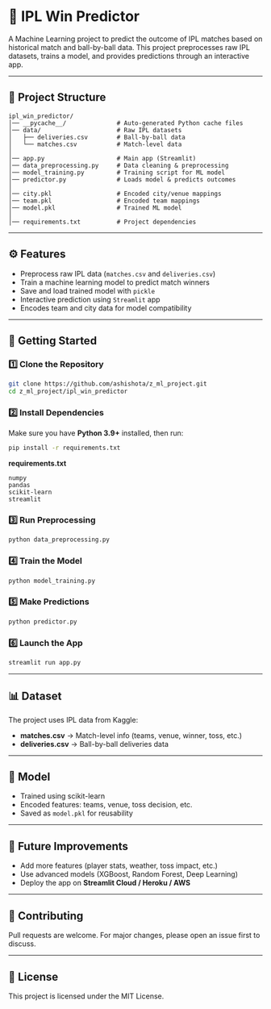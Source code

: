 
# 🏏 IPL Win Predictor

A Machine Learning project to predict the outcome of IPL matches based on historical match and ball-by-ball data.
This project preprocesses raw IPL datasets, trains a model, and provides predictions through an interactive app.

---

## 📂 Project Structure

```
ipl_win_predictor/
│── __pycache__/              # Auto-generated Python cache files
│── data/                     # Raw IPL datasets
│   ├── deliveries.csv        # Ball-by-ball data
│   └── matches.csv           # Match-level data
│
│── app.py                    # Main app (Streamlit)
│── data_preprocessing.py     # Data cleaning & preprocessing
│── model_training.py         # Training script for ML model
│── predictor.py              # Loads model & predicts outcomes
│
│── city.pkl                  # Encoded city/venue mappings
│── team.pkl                  # Encoded team mappings
│── model.pkl                 # Trained ML model
│
│── requirements.txt          # Project dependencies
```

---

## ⚙️ Features

* Preprocess raw IPL data (`matches.csv` and `deliveries.csv`)
* Train a machine learning model to predict match winners
* Save and load trained model with `pickle`
* Interactive prediction using `Streamlit` app
* Encodes team and city data for model compatibility

---

## 🚀 Getting Started

### 1️⃣ Clone the Repository

```bash
git clone https://github.com/ashishota/z_ml_project.git
cd z_ml_project/ipl_win_predictor
```

### 2️⃣ Install Dependencies

Make sure you have **Python 3.9+** installed, then run:

```bash
pip install -r requirements.txt
```

**requirements.txt**

```
numpy
pandas
scikit-learn
streamlit
```

### 3️⃣ Run Preprocessing

```bash
python data_preprocessing.py
```

### 4️⃣ Train the Model

```bash
python model_training.py
```

### 5️⃣ Make Predictions

```bash
python predictor.py
```

### 6️⃣ Launch the App

```bash
streamlit run app.py
```

---

## 📊 Dataset

The project uses IPL data from Kaggle:

* **matches.csv** → Match-level info (teams, venue, winner, toss, etc.)
* **deliveries.csv** → Ball-by-ball deliveries data

---

## 🧠 Model

* Trained using scikit-learn
* Encoded features: teams, venue, toss decision, etc.
* Saved as `model.pkl` for reusability

---

## 📌 Future Improvements

* Add more features (player stats, weather, toss impact, etc.)
* Use advanced models (XGBoost, Random Forest, Deep Learning)
* Deploy the app on **Streamlit Cloud / Heroku / AWS**

---

## 🤝 Contributing

Pull requests are welcome. For major changes, please open an issue first to discuss.

---

## 📜 License

This project is licensed under the MIT License.


